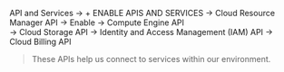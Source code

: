 API and Services -> + ENABLE APIS AND SERVICES -> Cloud Resource Manager API -> Enable 
                                               -> Compute Engine API           
                                               -> Cloud Storage API
                                               -> Identity and Access Management (IAM) API
                                               -> Cloud Billing API


> These APIs help us connect to services within our environment.